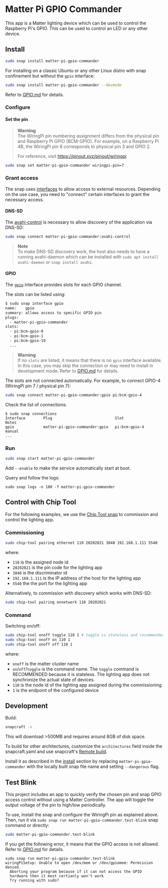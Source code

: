 # Matter Pi GPIO Commander
This app is a Matter lighting device which can be used to control the Raspberry Pi's GPIO. This can be used to control an LED or any other device.

## Install

```bash
sudo snap install matter-pi-gpio-commander
```

For installing on a classic Ubuntu or any other Linux distro with snap confinement but without the `gpio` interface:
```bash
sudo snap install matter-pi-gpio-commander --devmode
```
Refer to [GPIO.md](GPIO.md) for details.

### Configure
#### Set the pin
> **Warning**  
> The WiringPi pin numbering assignment differs from the physical pin and Raspberry Pi GPIO (BCM-GPIO).
> For example, on a Raspberry Pi 4B, the WiringPi pin 8 corresponds to physical pin 3 and GPIO 2.
> 
> For reference, visit https://pinout.xyz/pinout/wiringpi

```bash
sudo snap set matter-pi-gpio-commander wiringpi-pin=7
```

### Grant access
The snap uses [interfaces](https://snapcraft.io/docs/interface-management) to allow access to external resources. Depending on the use case, you need to "connect" certain interfaces to grant the necessary access.
#### DNS-SD
The [avahi-control](https://snapcraft.io/docs/avahi-control-interface) is necessary to allow discovery of the application via DNS-SD:

```bash
sudo snap connect matter-pi-gpio-commander:avahi-control
```

> **Note**  
> To make DNS-SD discovery work, the host also needs to have a running avahi-daemon which can be installed with `sudo apt install avahi-daemon` or `snap install avahi`.

#### GPIO
The [`gpio`](https://snapcraft.io/docs/gpio-interface) interface provides slots for each GPIO channel. 

The slots can be listed using:
```bash
$ sudo snap interface gpio
name:    gpio
summary: allows access to specific GPIO pin
plugs:
  - matter-pi-gpio-commander
slots:
  - pi:bcm-gpio-0
  - pi:bcm-gpio-1
  - pi:bcm-gpio-10
  ...
```

> **Warning**  
> If no `slots` are listed, it means that there is no `gpio` interface available.
> In this case, you may skip the connection or may need to install in development mode.
> Refer to [GPIO.md](GPIO.md) for details.

The slots are not connected automatically. For example, to connect GPIO-4 (WiringPi pin 7 / physical pin 7):
```bash
sudo snap connect matter-pi-gpio-commander:gpio pi:bcm-gpio-4
```

Check the list of connections:
```
$ sudo snap connections
Interface        Plug                            Slot              Notes
gpio             matter-pi-gpio-commander:gpio   pi:bcm-gpio-4     manual
...
```

### Run
```bash
sudo snap start matter-pi-gpio-commander
```
Add `--enable` to make the service automatically start at boot. 

Query and follow the logs:
```
sudo snap logs -n 100 -f matter-pi-gpio-commander
```

## Control with Chip Tool
For the following examples, we use the [Chip Tool snap](https://snapcraft.io/chip-tool) to commission and control the lighting app.
### Commissioning

```bash
sudo chip-tool pairing ethernet 110 20202021 3840 192.168.1.111 5540
```

where:

-   `110` is the assigned node id
-   `20202021` is the pin code for the lighting app
-   `3840` is the discriminator id
-   `192.168.1.111` is the IP address of the host for the lighting app
-   `5540` the the port for the lighting app

Alternatively, to commission with discovery which works with DNS-SD:

```bash
sudo chip-tool pairing onnetwork 110 20202021
```

### Command

Switching on/off:

```bash
sudo chip-tool onoff toggle 110 1 # toggle is stateless and recommended
sudo chip-tool onoff on 110 1
sudo chip-tool onoff off 110 1
```

where:

-   `onoff` is the matter cluster name
-   `on`/`off`/`toggle` is the command name. The `toggle` command is RECOMMENDED
    because it is stateless. The lighting app does not synchronize the actual state of
    devices.
-   `110` is the node id of the lighting app assigned during the commissioning
-   `1` is the endpoint of the configured device

## Development
Build:
```bash
snapcraft -v
```
This will download >500MB and requires around 8GB of disk space. 

To build for other architectures, customize the `architectures` field inside the snapcraft.yaml and use snapcraft's [Remote build](https://snapcraft.io/docs/remote-build).

Install it as described in the [install](#install) section by replacing `matter-pi-gpio-commander` with the locally built snap file name and setting `--dangerous` flag.

## Test Blink
This project includes an app to quickly verify the chosen pin and snap GPIO access control without using a Matter Controller.
The app will toggle the output voltage of the pin to high/low periodically.

To use, install the snap and configure the WiringPi pin as explained above.
Then, run it via `sudo snap run matter-pi-gpio-commander.test-blink` snap command or directly:
```bash
sudo matter-pi-gpio-commander.test-blink
```

If you get the following error, it means that the GPIO access is not allowed. Refer to [GPIO.md](GPIO.md) for details.
```
sudo snap run matter-pi-gpio-commander.test-blink
wiringPiSetup: Unable to open /dev/mem or /dev/gpiomem: Permission denied.
  Aborting your program because if it can not access the GPIO
  hardware then it most certianly won't work
  Try running with sudo?
```
